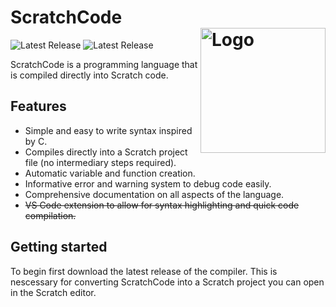 <h1 align="left">ScratchCode<br/><img src="https://github.com/user-attachments/assets/52ae6ed9-f2f5-45d2-8b92-a28bef827d60" alt="Logo" align="right" height="200px"></h1>
<img src="https://img.shields.io/badge/Latest_Release-None-red" alt="Latest Release">
<img src="https://img.shields.io/badge/Current_Status-In_development-green" alt="Latest Release">
<p>ScratchCode is a programming language that is compiled directly into Scratch code.</p>

<h2>Features</h2>
<ul>
<li>Simple and easy to write syntax inspired by C.</li>
<li>Compiles directly into a Scratch project file (no intermediary steps required).</li>
<li>Automatic variable and function creation.</li>
<li>Informative error and warning system to debug code easily.</li>
<li>Comprehensive documentation on all aspects of the language.</li>
<li><s>VS Code extension to allow for syntax highlighting and quick code compilation.</s></li>
</ul>

<h2>Getting started</h2>
<p>To begin first download the latest release of the compiler. This is nescessary for converting ScratchCode into a Scratch project you can open in the Scratch editor.</p>
